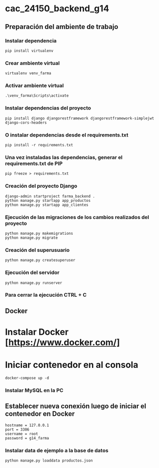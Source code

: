cac_24150_backend_g14
=====================


Preparación del ambiente de trabajo
-----------------------------------

### Instalar dependencia
    pip install virtualenv

### Crear ambiente virtual
    virtualenv venv_farma

### Activar ambiente virtual
    .\venv_farma\Scripts\activate

### Instalar dependencias del proyecto
    pip install django djangorestframework djangorestframework-simplejwt django-cors-headers

### O instalar dependencias desde el requirements.txt
    pip install -r requirements.txt

### Una vez instaladas las dependencias, generar el requirements.txt de PIP
    pip freeze > requirements.txt

### Creación del proyecto Django
    django-admin startproject farma_backend .
    python manage.py startapp app_productos
    python manage.py startapp app_clientes

### Ejecución de las migraciones de los cambios realizados del proyecto
    python manage.py makemigrations
    python manage.py migrate

### Creación del superusuario
    python manage.py createsuperuser

### Ejecución del servidor
    python manage.py runserver

### Para cerrar la ejecución CTRL + C





Docker
------

# Instalar Docker [https://www.docker.com/]

# Iniciar contenedor en al consola
    docker-compose up -d

### Instalar MySQL en la PC
## Establecer nueva conexión luego de iniciar el contenedor en Docker
    hostname = 127.0.0.1
    port = 3306
    username = root
    password = g14_farma

### Instalar data de ejemplo a la base de datos
    python manage.py loaddata productos.json


